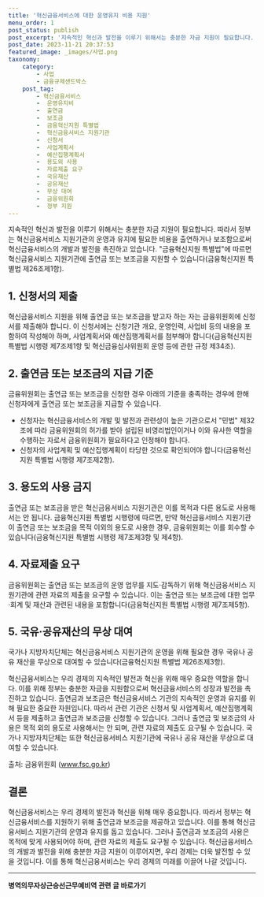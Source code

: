 ```yaml
---
title: '혁신금융서비스에 대한 운영유지 비용 지원'
menu_order: 1
post_status: publish
post_excerpt: '지속적인 혁신과 발전을 이루기 위해서는 충분한 자금 지원이 필요합니다. 따라서 정부는 혁신금융서비스 지원기관의 운영과 유지에 필요한 비용을 출연하거나 보조함으로써 혁신금융서비스의 개발과 발전을 촉진하고 있습니다.  금융혁신지원 특별법 에 따르면 혁신금융서비스 지원기관에 출연금 또는 보조금을 지원할 수 있습니다 금융혁신지원 특별법 제26조제1항 .'
post_date: 2023-11-21 20:37:53
featured_image: _images/사업.png
taxonomy:
    category:
        - 사업
        - 금융규제샌드박스
    post_tag:
        - 혁신금융서비스
        -  운영유지비
        -  출연금
        -  보조금
        -  금융혁신지원 특별법
        -  혁신금융서비스 지원기관
        -  신청서
        -  사업계획서
        -  예산집행계획서
        -  용도외 사용
        -  자료제출 요구
        -  국유재산
        -  공유재산
        -  무상 대여
        -  금융위원회
        -  정부 지원
---
```



지속적인 혁신과 발전을 이루기 위해서는 충분한 자금 지원이 필요합니다. 따라서 정부는 혁신금융서비스 지원기관의 운영과 유지에 필요한 비용을 출연하거나 보조함으로써 혁신금융서비스의 개발과 발전을 촉진하고 있습니다. "금융혁신지원 특별법"에 따르면 혁신금융서비스 지원기관에 출연금 또는 보조금을 지원할 수 있습니다(금융혁신지원 특별법 제26조제1항).

## 1. 신청서의 제출

혁신금융서비스 지원을 위해 출연금 또는 보조금을 받고자 하는 자는 금융위원회에 신청서를 제출해야 합니다. 이 신청서에는 신청기관 개요, 운영인력, 사업비 등의 내용을 포함하여 작성해야 하며, 사업계획서와 예산집행계획서를 첨부해야 합니다(금융혁신지원 특별법 시행령 제7조제1항 및 혁신금융심사위원회 운영 등에 관한 규정 제34조).

## 2. 출연금 또는 보조금의 지급 기준

금융위원회는 출연금 또는 보조금을 신청한 경우 아래의 기준을 충족하는 경우에 한해 신청자에게 출연금 또는 보조금을 지급할 수 있습니다.

- 신청자는 혁신금융서비스의 개발 및 발전과 관련성이 높은 기관으로서 "민법" 제32조에 따라 금융위원회의 허가를 받아 설립된 비영리법인이거나 이와 유사한 역할을 수행하는 자로서 금융위원회가 필요하다고 인정해야 합니다.
- 신청자의 사업계획 및 예산집행계획이 타당한 것으로 확인되어야 합니다(금융혁신지원 특별법 시행령 제7조제2항).

## 3. 용도외 사용 금지

출연금 또는 보조금을 받은 혁신금융서비스 지원기관은 이를 목적과 다른 용도로 사용해서는 안 됩니다. 금융혁신지원 특별법 시행령에 따르면, 만약 혁신금융서비스 지원기관이 출연금 또는 보조금을 목적 이외의 용도로 사용한 경우, 금융위원회는 이를 회수할 수 있습니다(금융혁신지원 특별법 시행령 제7조제3항 및 제4항).

## 4. 자료제출 요구

금융위원회는 출연금 또는 보조금의 운영 업무를 지도·감독하기 위해 혁신금융서비스 지원기관에 관련 자료의 제출을 요구할 수 있습니다. 이는 출연금 또는 보조금에 대한 업무·회계 및 재산과 관련된 내용을 포함합니다(금융혁신지원 특별법 시행령 제7조제5항).

## 5. 국유·공유재산의 무상 대여

국가나 지방자치단체는 혁신금융서비스 지원기관의 운영을 위해 필요한 경우 국유나 공유 재산을 무상으로 대여할 수 있습니다(금융혁신지원 특별법 제26조제3항).

혁신금융서비스는 우리 경제의 지속적인 발전과 혁신을 위해 매우 중요한 역할을 합니다. 이를 위해 정부는 충분한 자금을 지원함으로써 혁신금융서비스의 성장과 발전을 촉진하고 있습니다. 출연금과 보조금은 혁신금융서비스 기관의 지속적인 운영과 유지를 위해 필요한 중요한 자원입니다. 따라서 관련 기관은 신청서 및 사업계획서, 예산집행계획서 등을 제출하고 출연금과 보조금을 신청할 수 있습니다. 그러나 출연금 및 보조금의 사용은 목적 외의 용도로 사용해서는 안 되며, 관련 자료의 제출도 요구될 수 있습니다. 국가나 지방자치단체는 또한 혁신금융서비스 지원기관에 국유나 공유 재산을 무상으로 대여할 수 있습니다.

출처: 금융위원회 (www.fsc.go.kr)

## 결론

혁신금융서비스는 우리 경제의 발전과 혁신을 위해 매우 중요합니다. 따라서 정부는 혁신금융서비스를 지원하기 위해 출연금과 보조금을 제공하고 있습니다. 이를 통해 혁신금융서비스 지원기관의 운영과 유지를 돕고 있습니다. 그러나 출연금과 보조금의 사용은 목적에 맞게 사용되어야 하며, 관련 자료의 제출도 요구될 수 있습니다. 혁신금융서비스의 개발과 발전을 위해 충분한 자금 지원이 이루어지면, 우리 경제는 더욱 발전할 수 있을 것입니다. 이를 통해 혁신금융서비스는 우리 경제의 미래를 이끌어 나갈 것입니다.
<!-- wp:separator -->
<hr class="wp-block-separator has-alpha-channel-opacity"/>
<!-- /wp:separator -->

<!-- wp:group {"backgroundColor":"base","layout":{"type":"constrained"}} -->
<div class="wp-block-group has-base-background-color has-background"><!-- wp:paragraph {"align":"center","fontSize":"medium"} -->
<p class="has-text-align-center has-large-font-size"><strong>병역의무자상근승선근무예비역 관련 글 바로가기</strong></p>
<!-- /wp:paragraph -->


<!-- wp:latest-posts
{"categories":[{"id":9109,"count":19,"description":"","link":"https://uknowlaw.com/category/%eb%b3%91%ec%97%ad%ec%9d%98%eb%ac%b4%ec%9e%90%ec%83%81%ea%b7%bc%ec%8a%b9%ec%84%a0%ea%b7%bc%eb%ac%b4%ec%98%88%eb%b9%84%ec%97%ad/","name":"병역의무자상근승선근무예비역","slug":"병역의무자상근승선근무예비역","taxonomy":"category","parent":0,"meta":[],"_links":{"self":[{"href":"https://uknowlaw.com/wp-json/wp/v2/categories/9109"}],"collection":[{"href":"https://uknowlaw.com/wp-json/wp/v2/categories"}],"about":[{"href":"https://uknowlaw.com/wp-json/wp/v2/taxonomies/category"}],"wp:post_type":[{"href":"https://uknowlaw.com/wp-json/wp/v2/posts?categories=9109"}],"curies":[{"name":"wp","href":"https://api.w.org/{rel}","templated":true}]}}],"postsToShow":100,"excerptLength":28,"postLayout":"grid","columns":2,"featuredImageAlign":"left","featuredImageSizeSlug":"large","fontSize":"small"} /--></div>
<!-- /wp:group -->